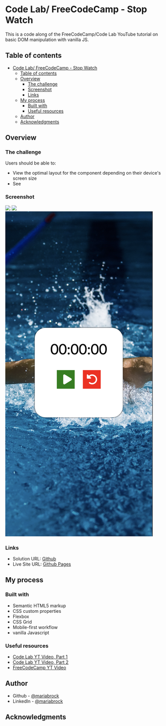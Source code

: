 # Code Lab/ FreeCodeCamp - Stop Watch

This is a code along of the FreeCodeCamp/Code Lab YouTube tutorial on basic DOM manipulation with vanilla JS.

## Table of contents
- [Code Lab/ FreeCodeCamp - Stop Watch](#code-lab-freecodecamp---stop-watch)
  - [Table of contents](#table-of-contents)
  - [Overview](#overview)
    - [The challenge](#the-challenge)
    - [Screenshot](#screenshot)
    - [Links](#links)
  - [My process](#my-process)
    - [Built with](#built-with)
    - [Useful resources](#useful-resources)
  - [Author](#author)
  - [Acknowledgments](#acknowledgments)


## Overview

### The challenge

Users should be able to:

- View the optimal layout for the component depending on their device's screen size
- See 

### Screenshot

![](./img/desktop.png)
![](./img/timer.png)
![](./img/mobile.png)


### Links

- Solution URL: [Github](https://github.com/mariabrock/code-lab-to-do-list)
- Live Site URL: [Github Pages](https://mariabrock.github.io/code-lab-to-do-list/)

## My process

### Built with

- Semantic HTML5 markup
- CSS custom properties
- Flexbox
- CSS Grid
- Mobile-first workflow
- vanilla Javascript

### Useful resources

 - [Code Lab YT Video, Part 1](https://www.youtube.com/watch?v=P7NgFfIaWgU&ab_channel=CodeLab)
 - [Code Lab YT Video, Part 2](https://www.youtube.com/watch?v=Aru6eM9VYKo&ab_channel=CodeLab)
 - [FreeCodeCamp YT Video](https://www.youtube.com/watch?v=5fb2aPlgoys&ab_channel=freeCodeCamp.org)

## Author

- Github - [@mariabrock](https://github.com/mariabrock)
- LinkedIn - [@mariabrock](https://www.linkedin.com/in/maria-brock/)


## Acknowledgments